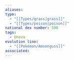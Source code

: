 ```yaml
---
aliases: 
type:
  - "[[Types/grass|grass]]"
  - "[[Types/poison|poison]]"
national dex number: 590
tags:
  - Unova
evolution line:
  - "[[Pokémon/Amoonguss]]"
associated: 
---
```

